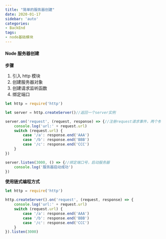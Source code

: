 ```yaml
---
title: "简单的服务器创建"
date: 2020-01-17
sidebar: 'auto'
categories:
- BackEnd
tags:
- node基础模块
---
```




#### Node 服务器创建

**步骤**

1. 引入 http 模块
2. 创建服务器对象
3. 创建请求监听函数
4. 绑定端口

````javascript
let http = require('http')

let server = http.createServer()//返回一个server实例

server.on('request', (request, response) => {//注册request请求事件，两个参数 request \response
    console.log('url:' + request.url)
    switch (request.url) {
        case '/a': response.end('AAA')
        case '/b': response.end('BBB')
        case '/c': response.end('CCC')
    }
})

server.listen(3000, () => {//绑定端口号，启动服务器
    console.log('服务器启动成功')
})
````



**使用链式编程方式**

```javascript
let http = require('http')

http.createServer().on('request', (request, response) => {
    console.log('url:' + request.url)
    switch (request.url) {
        case '/a': response.end('AAA')
        case '/b': response.end('BBB')
        case '/c': response.end('CCC')
    }
}).listen(3000)
```



